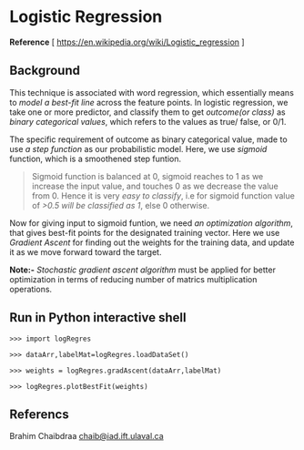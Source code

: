 # Logistic Regression
**Reference** [ https://en.wikipedia.org/wiki/Logistic_regression ]

## Background
This technique is associated with word regression, which essentially means to *model a best-fit line* across the feature points. In logistic regression, we take one or more predictor, and classify them to get *outcome(or class)* as *binary categorical values*, which refers to the values as true/ false, or 0/1.

The specific requirement of outcome as binary categorical value, made to use *a step function* as our probabilistic model. Here, we use *sigmoid* function, which is a smoothened step funtion.

> Sigmoid function is balanced at 0, sigmoid reaches to 1 as we increase the input value, and touches 0 as we decrease the value from 0. Hence it is very *easy to classify*, i.e for sigmoid function value of *>0.5 will be classified as 1*, else 0 otherwise.

Now for giving input to sigmoid funtion, we need *an optimization algorithm*, that gives best-fit points for the designated training vector. Here we use *Gradient Ascent* for finding out the weights for the training data, and update it as we move forward toward the target.

**Note:-** 
*Stochastic gradient ascent algorithm* must be applied for better optimization in terms of reducing number of matrics multiplication operations. 

## Run in Python interactive shell
    >>> import logRegres

    >>> dataArr,labelMat=logRegres.loadDataSet()

    >>> weights = logRegres.gradAscent(dataArr,labelMat)

    >>> logRegres.plotBestFit(weights)

## Referencs
Brahim Chaibdraa 
<chaib@iad.ift.ulaval.ca>
